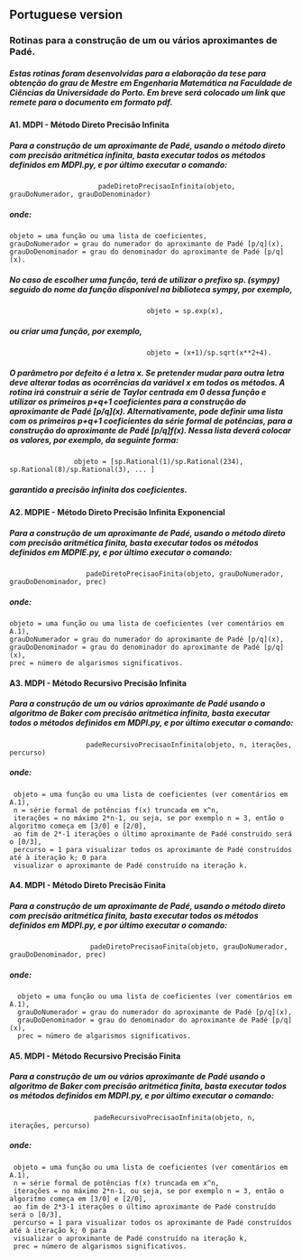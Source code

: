 ## Portuguese version

### Rotinas para a construção de um ou vários aproximantes de Padé.

##### Estas rotinas foram desenvolvidas para a elaboração da tese para obtenção do grau de Mestre em Engenharia Matemática na Faculdade de Ciências da Universidade do Porto. Em breve será colocado um link que remete para o documento em formato pdf.

#### A1. MDPI - Método Direto Precisão Infinita

##### Para a construção de um aproximante de Padé, usando o método direto com precisão aritmética infinita, basta executar todos os métodos definidos em MDPI.py, e por último executar o comando:
                          padeDiretoPrecisaoInfinita(objeto, grauDoNumerador, grauDoDenominador) 
##### onde:
    objeto = uma função ou uma lista de coeficientes,
    grauDoNumerador = grau do numerador do aproximante de Padé [p/q](x),
    grauDoDenominador = grau do denominador do aproximante de Padé [p/q](x).

##### No caso de escolher uma função, terá de utilizar o prefixo sp. (sympy) seguido do nome da função disponível na biblioteca sympy, por exemplo,

                                      objeto = sp.exp(x), 
				      
##### ou criar uma função, por exemplo,

                                      objeto = (x+1)/sp.sqrt(x**2+4). 
                                                       
##### O parâmetro por defeito é a letra x. Se pretender mudar para outra letra deve alterar todas as ocorrências da variável x em todos os métodos. A rotina irá construir a série de Taylor centrada em 0 dessa função e utilizar os primeiros p+q+1 coeficientes para a construção do aproximante de Padé \[p/q\](x). Alternativamente, pode definir uma lista com os primeiros p+q+1 coeficientes da série formal de potências, para a construção do aproximante de Padé \[p/q\]f(x). Nessa lista deverá colocar os valores, por exemplo, da seguinte forma:

                    objeto = [sp.Rational(1)/sp.Rational(234), sp.Rational(8)/sp.Rational(3), ... ]
                                      
##### garantido a precisão infinita dos coeficientes.


#### A2. MDPIE - Método Direto Precisão Infinita Exponencial
##### Para a construção de um aproximante de Padé, usando o método direto com precisão aritmética finita, basta executar todos os métodos definidos em MDPIE.py, e por último executar o comando:

                       padeDiretoPrecisaoFinita(objeto, grauDoNumerador, grauDoDenominador, prec)
		       
##### onde:

    objeto = uma função ou uma lista de coeficientes (ver comentários em A.1),
    grauDoNumerador = grau do numerador do aproximante de Padé [p/q](x),
    grauDoDenominador = grau do denominador do aproximante de Padé [p/q](x),
    prec = número de algarismos significativos.
    

#### A3. MDPI - Método Recursivo Precisão Infinita

##### Para a construção de um ou vários aproximante de Padé usando o algoritmo de Baker com precisão aritmética infinita, basta executar todos o métodos definidos em MDPI.py, e por último executar o comando:

                       padeRecursivoPrecisaoInfinita(objeto, n, iterações, percurso)
		       
##### onde: 
     objeto = uma função ou uma lista de coeficientes (ver comentários em A.1),
     n = série formal de potências f(x) truncada em x^n, 
     iterações = no máximo 2*n-1, ou seja, se por exemplo n = 3, então o algoritmo começa em [3/0] e [2/0], 
     ao fim de 2*-1 iterações o último aproximante de Padé construído será o [0/3],
     percurso = 1 para visualizar todos os aproximante de Padé construídos até à iteração k; 0 para 
     visualizar o aproximante de Padé construído na iteração k.
     

#### A4. MDPI - Método Direto Precisão Finita

##### Para a construção de um aproximante de Padé, usando o método direto com precisão aritmética finita, basta executar todos os métodos definidos em MDPI.py, e por último executar o comando:
                        padeDiretoPrecisaoFinita(objeto, grauDoNumerador, grauDoDenominador, prec) 
##### onde:

      objeto = uma função ou uma lista de coeficientes (ver comentários em A.1),
      grauDoNumerador = grau do numerador do aproximante de Padé [p/q](x),
      grauDoDenominador = grau do denominador do aproximante de Padé [p/q](x),
      prec = número de algarismos significativos.
      

#### A5. MDPI - Método Recursivo Precisão Finita

##### Para a construção de um ou vários aproximante de Padé usando o algoritmo de Baker com precisão aritmética finita, basta executar todos os métodos definidos em MDPI.py, e por último executar o comando:
                         padeRecursivoPrecisaoInfinita(objeto, n, iterações, percurso) 
##### onde:
     objeto = uma função ou uma lista de coeficientes (ver comentários em A.1),
     n = série formal de potências f(x) truncada em x^n,
     iterações = no máximo 2*n-1, ou seja, se por exemplo n = 3, então o algoritmo começa em [3/0] e [2/0], 
     ao fim de 2*3-1 iterações o último aproximante de Padé construído será o [0/3],
     percurso = 1 para visualizar todos os aproximante de Padé construídos até à iteração k; 0 para 
     visualizar o aproximante de Padé construído na iteração k,
     prec = número de algarismos significativos.

